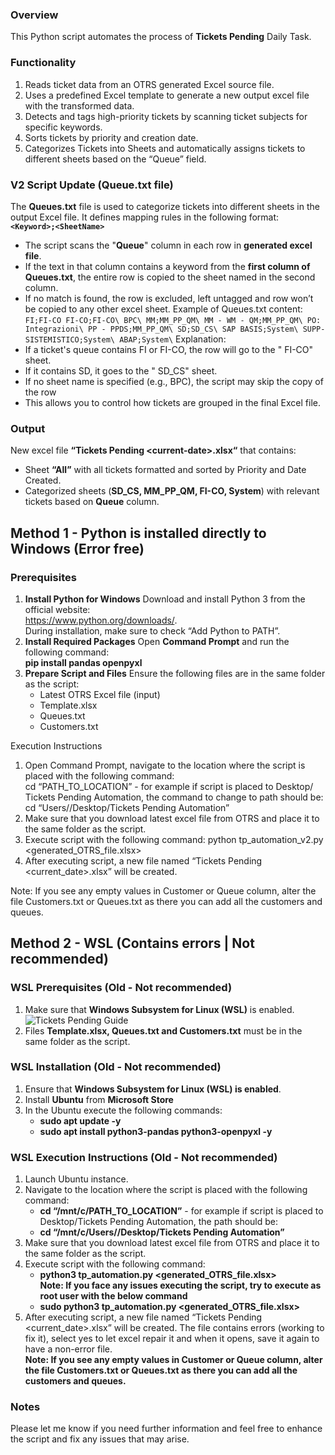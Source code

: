### Overview
This Python script automates the process of **Tickets Pending** Daily Task.
### Functionality
1.  Reads ticket data from an OTRS generated Excel source file.
2.  Uses a predefined Excel template to generate a new output excel file with the transformed data.
3.  Detects and tags high-priority tickets by scanning ticket subjects for specific keywords.
4.  Sorts tickets by priority and creation date.
5.  Categorizes Tickets into Sheets and automatically assigns tickets to different sheets based on the “Queue” field.
### V2 Script Update (Queue.txt file)
The **Queues.txt** file is used to categorize tickets into different sheets in the output Excel file. It defines mapping rules in the following format:
**`<Keyword>;<SheetName>`**
+	The script scans the "**Queue**" column in each row in **generated excel file**.
+	If the text in that column contains a keyword from the **first column of Queues.txt**, the entire row is copied to the sheet named in the second column.
+	If no match is found, the row is excluded, left untagged and row won’t be copied to any other excel sheet.
Example of Queues.txt content:
`FI;FI-CO
FI-CO;FI-CO\
BPC\
MM;MM_PP_QM\
MM - WM - QM;MM_PP_QM\
PO: Integrazioni\
PP - PPDS;MM_PP_QM\
SD;SD_CS\
SAP BASIS;System\
SUPP-SISTEMISTICO;System\
ABAP;System\`
Explanation:
+	If a ticket's queue contains FI or FI-CO, the row will go to the " FI-CO" sheet.
+	If it contains SD, it goes to the " SD_CS" sheet.
+	If no sheet name is specified (e.g., BPC), the script may skip the copy of the row
+	This allows you to control how tickets are grouped in the final Excel file.
### Output
New excel file **“Tickets Pending \<current-date\>.xlsx“** that contains:
-  Sheet **“All”** with all tickets formatted and sorted by Priority and Date Created.
-  Categorized sheets (**SD_CS, MM_PP_QM, FI-CO, System**) with relevant tickets based on **Queue** column.
## Method 1 - Python is installed directly to Windows (Error free)
### Prerequisites
1.  **Install Python for Windows**
Download and install Python 3 from the official website:\
https://www.python.org/downloads/. \
During installation, make sure to check “Add Python to PATH”.
2.	**Install Required Packages**
Open **Command Prompt** and run the following command:\
**pip install pandas openpyxl**
3.	**Prepare Script and Files**
Ensure the following files are in the same folder as the script:
    +	Latest OTRS Excel file (input)
    +	Template.xlsx
    +	Queues.txt
    +	Customers.txt

Execution Instructions
1.	Open Command Prompt, navigate to the location where the script is placed with the following command:\
    cd “PATH_TO_LOCATION” - for example if script is placed to Desktop/ Tickets Pending Automation, the command to change to path should be:\
    cd “Users/<username>/Desktop/Tickets Pending Automation”
2.	Make sure that you download latest excel file from OTRS and place it to the same folder as the script. 
3.	Execute script with the following command:
    python tp_automation_v2.py <generated_OTRS_file.xlsx>
4.	After executing script, a new file named “Tickets Pending <current_date>.xlsx” will be created.

Note: If you see any empty values in Customer or Queue column, alter the file Customers.txt or Queues.txt as there you can add all the customers and queues. 
















## Method 2 - WSL (Contains errors | Not recommended)
### WSL Prerequisites (Old - Not recommended)
1.  Make sure that **Windows Subsystem for Linux (WSL)** is enabled.
![Tickets Pending Guide](https://github.com/user-attachments/assets/efdf29e6-8043-47d3-aa99-29b6e1d3dde9)
2.  Files **Template.xlsx, Queues.txt and Customers.txt** must be in the same folder as the script.
### WSL Installation (Old - Not recommended)
1.  Ensure that **Windows Subsystem for Linux (WSL) is enabled**.
2.  Install **Ubuntu** from **Microsoft Store**
3.  In the Ubuntu execute the following commands:
    -  **sudo apt update -y**
    -  **sudo apt install python3-pandas python3-openpyxl -y**
### WSL Execution Instructions (Old - Not recommended)
1.  Launch Ubuntu instance.
2.  Navigate to the location where the script is placed with the following command:
    +  **cd “/mnt/c/PATH_TO_LOCATION”** - for example if script is placed to Desktop/Tickets Pending Automation, the path should be:
    +  **cd “/mnt/c/Users/<username>/Desktop/Tickets Pending Automation”**
3.  Make sure that you download latest excel file from OTRS and place it to the same folder as the script.
4.  Execute script with the following command:
    +  **python3 tp_automation.py <generated_OTRS_file.xlsx>**\
**Note: If you face any issues executing the script, try to execute as root user with the below command**
    +  **sudo python3 tp_automation.py <generated_OTRS_file.xlsx>**
5.  After executing script, a new file named “Tickets Pending <current_date>.xlsx” will be created. The file contains errors (working to fix it), select yes to let excel repair it and when it opens, save it again to have a non-error file.\
**Note: If you see any empty values in Customer or Queue column, alter the file Customers.txt or Queues.txt as there you can add all the customers and queues.**
### Notes
Please let me know if you need further information and feel free to enhance the script and fix any issues that may arise.
